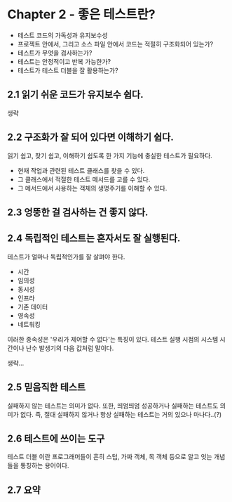 # Chapter 2 - 좋은 테스트란?

- 테스트 코드의 가독성과 유지보수성
- 프로젝트 안에서, 그리고 소스 파일 안에서 코드는 적절히 구조화되어 있는가?
- 테스트가 무엇을 검사하는가?
- 테스트는 안정적이고 반복 가능한가?
- 테스트가 테스트 더블을 잘 활용하는가?

## 2.1 읽기 쉬운 코드가 유지보수 쉽다.

생략

## 2.2 구조화가 잘 되어 있다면 이해하기 쉽다.

읽기 쉽고, 찾기 쉽고, 이해하기 쉽도록 한 가지 기능에 충실한 테스트가 필요하다. 

- 현재 작업과 관련된 테스트 클래스를 찾을 수 있다.
- 그 클래스에서 적절한 테스트 메서드를 고를 수 있다.
- 그 메서드에서 사용하는 객체의 생명주기를 이해할 수 있다.

## 2.3 엉뚱한 걸 검사하는 건 좋지 않다.

## 2.4 독립적인 테스트는 혼자서도 잘 실행된다.

테스트가 얼마나 독립적인가를 잘 살펴야 한다. 

- 시간
- 임의성
- 동시성
- 인프라
- 기존 데이터
- 영속성
- 네트워킹

이러한 종속성은 '우리가 제어할 수 없다'는 특징이 있다. 테스트 실행 시점의 시스템 시간이나 난수 발생기의 다음 값처럼 말이다. 

생략...

## 2.5 믿음직한 테스트

실패하지 않는 테스트는 의미가 없다. 또한, 띄엄띄엄 성공하거나 실패하는 테스트도 의미가 없다. 즉, 절대 실패하지 않거나 항상 실패하는 테스트는 거의 있으나 마나다..(?)

## 2.6 테스트에 쓰이는 도구

테스트 더블 이란 프로그래머들이 흔히 스텁, 가짜 객체, 목 객체 등으로 알고 잇는 개념들을 통칭하는 용어이다. 

## 2.7 요약